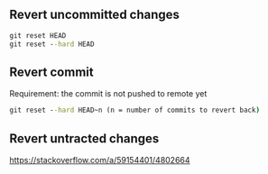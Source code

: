 ## Revert uncommitted changes
```cmd
git reset HEAD
git reset --hard HEAD
```

## Revert commit
Requirement: the commit is not pushed to remote yet
```cmd
git reset --hard HEAD~n (n = number of commits to revert back)
```

## Revert untracted changes
https://stackoverflow.com/a/59154401/4802664
